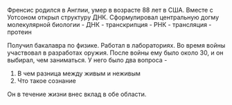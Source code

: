 Френсис родился в Англии, умер в возрасте 88 лет в США. Вместе с Уотсоном открыл структуру ДНК. Сформулировал центральную догму молекулярной биологии - ДНК - транскрипция - РНК - трансляция - протеин

Получил бакалавра по физике. Работал в лабораториях. Во время войны участвовал в разработах оружия. После войны ему было около 30, и он выбирал, чем заниматься. У него было два вопроса - 
1. В чем разница между живым и неживым
2. Что такое сознание

Он в течение жизни внес вклад в обе области.